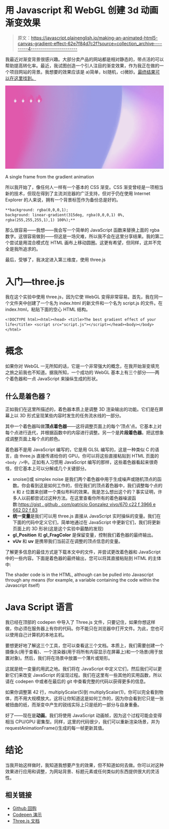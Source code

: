 # 用 Javascript 和 WebGL 创建 3d 动画渐变效果

> 原文：<https://javascript.plainenglish.io/making-an-animated-html5-canvas-gradient-effect-62e7f84d7c2f?source=collection_archive---------4----------------------->

我最近对渐变背景很感兴趣。大部分卖产品的网站都是相对静态的，带点活的可以帮助提高转化率。最近，我试图创造一个引人注目的渐变效果，作为我正在做的一个项目网站的背景。我想要的效果应该是 a)简单，b)随机，c)微妙。[最终结果可以在这里找到。](https://github.com/smpnjn/webgl-gradient)

![](img/7aa68189f7c9e729a84414d989c27a9f.png)

A single frame from the gradient animation

所以我开始了，像任何人一样有一个基本的 CSS 渐变。CSS 渐变曾经是一项相当新的技术，但现在得到了主流浏览器的广泛支持，但对于仍在使用 Internet Explorer 的人来说，拥有一个背景标签作为备份总是好的。

```
**background: rgba(0,0,0,1);
background: linear-gradient(315deg, rgba(0,0,0,1) 0%, rgba(255,255,255,1),1) 100%);**
```

那么很容易——我想——我会写一个简单的 JavaScript 函数来替换上面的 rgba 数字。这很容易做到——但这是一场灾难，所以我不会在这里分享结果。我的第二个尝试是用混合模式在 HTML 画布上移动圆圈。这更有希望，但同样，这并不完全是我所追求的。

最后，受够了，我决定进入第三维度，使用 three.js

# 入门—three.js

我在这个实验中使用 three.js，因为它使 WebGL 变得非常容易。首先，我在同一个文件夹中创建了一个名为 index.html 的新文件和一个名为 script.js 的文件。在 index.html，粘贴下面的空心 HTML 结构。

```
<!DOCTYPE html><html><head> <title>The best gradient effect of your life</title> <script src="script.js"></script></head><body></body></html>
```

# 概念

如果你对 WebGL 一无所知的话，它是一个非常强大的概念，在我开始渐变填充之旅之前我也不知道。据我所知，一个成功的 WebGL 基本上有三个部分——两个着色器和一点 JavaScript 来操纵生成的形状。

## 什么是着色器？

正如我们在这里所描述的，着色器本质上是调整 3D 渲染输出的功能。它们是在屏幕上以 3D 形式呈现某些内容时发生的任务流水线的一部分。

其中一个着色器叫做**顶点着色器**——这将调整页面上的每个‘顶点’点。它基本上对每个点进行迭代，并根据函数中的内容进行调整。另一个是**片段着色器**。把这想象成调整页面上每个点的颜色。

着色器不是用 JavaScript 编写的，它是用 GLSL 编写的，这是一种类似 C 的语言，由 three.js 直接传递给你的 GPU。你可以将这些直接粘贴到 HTML 页面的`<body />`中。正如有人习惯用 JavaScript 编写的那样，这些着色器看起来很奇怪，但它基本上可以分解成几个关键部分。

*   snoise()或 simplex noise 是我们两个着色器中用于生成噪声或随机顶点的函数。你会看到这是如何工作的，但在我们的顶点着色器中，我们调整每个点的 x 和 z 位置来创建一个类似布料的效果。我是怎么想出这个的？事实证明，许多人以前都尝试过这种方法。在这里查看你所有的着色器噪波函数:[https://gist . github . com/patricio Gonzalez vivo/670 c22 f 3966 e 662 D2 f 83](https://gist.github.com/patriciogonzalezvivo/670c22f3966e662d2f83)
*   **统一变量**是我们可以用 three.js 直接从 JavaScript 实时操纵的变量。我们在下面的代码中定义它们，简单地通过在 JavaScript 中更新它们，我们将更新页面上的 3D 形状(这是这个实验中最酷的发现)
*   **gl_Position** 和 **gl_FragColor** 是保留变量，控制我们着色器的最终输出。
*   **vUv** 和 **uv** 是携带我们当前正在调整的顶点信息的变量。

了解更多信息的最佳方式是下载本文中的文件，并尝试更改着色器和 JavaScript 中的一些内容。下面是着色器的最终输出，您可以将其直接粘贴到 HTML 的主体中:

The shader code is in the HTML, although can be pulled into Javascript through any means (for example, a variable containing the code within the Javascript itself)

# Java Script 语言

我已经在顶部的 codepen 中导入了 Three.js 文件，只要记住，如果你想这样做，你必须在服务器上有你的代码。你不能只在浏览器中打开文件。为此，您也可以使用自己计算机的本地主机。

要想更好地了解这三个工具，您可以查看这三个文档。本质上，我们需要创建一个摄像头(用于查看)、一个渲染器(用于将所有内容显示在屏幕上)和一个场景(用于放置对象)。然后，我们将在场景中放置一个薄片或矩形。

这就是统一变量的用武之地。我们将在 JavaScript 中定义它们，然后我们可以更新它们来改变 JavaScript 的呈现过程。我们在这里有一些其他的实用函数，所以请在 codepen 中或者在最后的 git 中查看完整的代码以获得更多的信息。

如果你调整第 42 行，multiplyScalar(5)到 multiplyScalar(1)，你可以完全看到物体，而不用大规模放大。这将让你知道这是如何工作的，因为你会看到它只是一张被扭曲的纸，而渐变中产生的锐线实际上只是纸的一部分与自身重叠。

好了——现在是**动画**。我们将使用 JavaScript 动画帧，因为这个过程可能会变得相当 CPU/GPU 密集型。同样，这里的代码很少，我们可以重新渲染场景，并为 requestAnimationFrame()生成的每一帧更新其值。

# 结论

当我开始这样做时，我知道我想要产生的效果，但不知道如何去做。你可以对这种效果进行应用和调整，为网站背景、标题元素或任何类似的东西提供很大的灵活性。

## 相关链接

*   [Github 回购](https://github.com/smpnjn/webgl-gradient)
*   [Codepen 演示](https://codepen.io/smpnjn/pen/pobGMKp)
*   [Three.js 文档](https://threejs.org/docs/index.html#manual/en/introduction/Creating-a-scene)